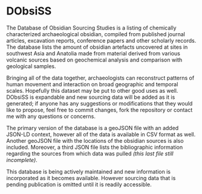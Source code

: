 DObsiSS
=======

The Database of Obsidian Sourcing Studies is a listing of chemically characterized archaeological obsidian, compiled from published journal articles, excavation reports, conference papers and other scholarly records. The database lists the amount of obsidian artefacts uncovered at sites in southwest Asia and Anatolia made from material derived from various volcanic sources based on geochemical analysis and comparison with geological samples.

Bringing all of the data together, archaeologists can reconstruct patterns of human movement and interaction on broad geographic and temporal scales. Hopefully this dataset may be put to other good uses as well. DObsiSS is expandable and new sourcing data will be added as it is generated; if anyone has any suggestions or modifications that they would like to propose, feel free to commit changes, fork the repository or contact me with any questions or concerns.

The primary version of the database is a geoJSON file with an added JSON-LD context, however all of the data is available in CSV format as well. Another geoJSON file with the locations of the obsidian sources is also included. Moreover, a third JSON file lists the bibliographic information regarding the sources from which data was pulled _(this last file still incomplete)_.

This database is being actively maintained and new information is incorporated as it becomes available. However sourcing data that is pending publication is omitted until it is readily accessible. 

